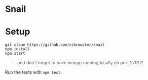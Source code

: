 # Snail

# Setup
```
git clone https://github.com/ssbrewster/snail
npm install
npm start
```
> and don't forget to have mongo running locally on port 27017!

Run the tests with `npm test`.
